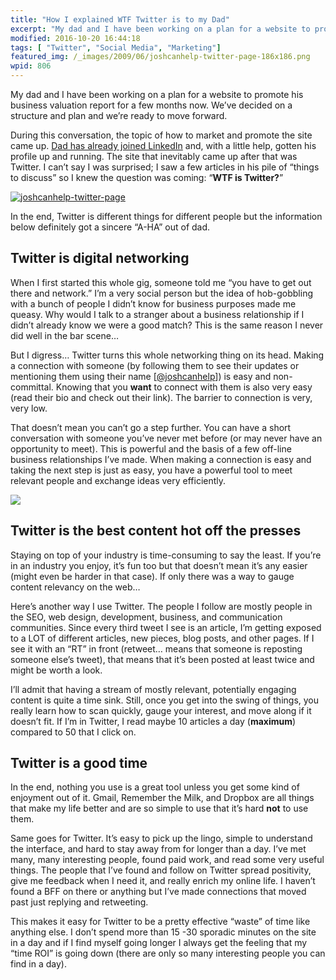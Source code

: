 ```yaml
---
title: "How I explained WTF Twitter is to my Dad"
excerpt: "My dad and I have been working on a plan for a website to promote his business valuation report for a few months now. The site that inevitably came up that was Twitter."
modified: 2016-10-20 16:44:18
tags: [ "Twitter", "Social Media", "Marketing"]
featured_img: /_images/2009/06/joshcanhelp-twitter-page-186x186.png
wpid: 806
---
```



My dad and I have been working on a plan for a website to promote his business valuation report for a few months now. We’ve decided on a structure and plan and we’re ready to move forward.

During this conversation, the topic of how to market and promote the site came up. [Dad has already joined LinkedIn](http://www.linkedin.com/in/danieljcunningham) and, with a little help, gotten his profile up and running. The site that inevitably came up after that was Twitter. I can’t say I was surprised; I saw a few articles in his pile of “things to discuss” so I knew the question was coming: “**WTF is Twitter?**”

[![joshcanhelp-twitter-page](/_images/2009/06/joshcanhelp-twitter-page.jpg "joshcanhelp-twitter-page")](http://twitter.com/joshcanhelp)

In the end, Twitter is different things for different people but the information below definitely got a sincere “A-HA” out of dad.
## Twitter is digital networking

When I first started this whole gig, someone told me “you have to get out there and network.” I’m a very social person but the idea of hob-gobbling with a bunch of people I didn’t know for business purposes made me queasy. Why would I talk to a stranger about a business relationship if I didn’t already know we were a good match? This is the same reason I never did well in the bar scene…

But I digress… Twitter turns this whole networking thing on its head. Making a connection with someone (by following them to see their updates or mentioning them using their name \[[@joshcanhelp](http://twitter.com/joshcanhelp)\]) is easy and non-committal. Knowing that you **want** to connect with them is also very easy (read their bio and check out their link). The barrier to connection is very, very low.

That doesn’t mean you can’t go a step further. You can have a short conversation with someone you’ve never met before (or may never have an opportunity to meet). This is powerful and the basis of a few off-line business relationships I’ve made. When making a connection is easy and taking the next step is just as easy, you have a powerful tool to meet relevant people and exchange ideas very efficiently.

![](/_images/2009/02/craig_tweet.jpg)
## Twitter is the best content hot off the presses

Staying on top of your industry is time-consuming to say the least. If you’re in an industry you enjoy, it’s fun too but that doesn’t mean it’s any easier (might even be harder in that case). If only there was a way to gauge content relevancy on the web…

Here’s another way I use Twitter. The people I follow are mostly people in the SEO, web design, development, business, and communication communities. Since every third tweet I see is an article, I’m getting exposed to a LOT of different articles, new pieces, blog posts, and other pages. If I see it with an “RT” in front (retweet… means that someone is reposting someone else’s tweet), that means that it’s been posted at least twice and might be worth a look.

I’ll admit that having a stream of mostly relevant, potentially engaging content is quite a time sink. Still, once you get into the swing of things, you really learn how to scan quickly, gauge your interest, and move along if it doesn’t fit. If I’m in Twitter, I read maybe 10 articles a day (**maximum**) compared to 50 that I click on.
## Twitter is a good time

In the end, nothing you use is a great tool unless you get some kind of enjoyment out of it. Gmail, Remember the Milk, and Dropbox are all things that make my life better and are so simple to use that it’s hard **not** to use them.

Same goes for Twitter. It’s easy to pick up the lingo, simple to understand the interface, and hard to stay away from for longer than a day. I’ve met many, many interesting people, found paid work, and read some very useful things. The people that I’ve found and follow on Twitter spread positivity, give me feedback when I need it, and really enrich my online life. I haven’t found a BFF on there or anything but I’ve made connections that moved past just replying and retweeting.

This makes it easy for Twitter to be a pretty effective “waste” of time like anything else. I don’t spend more than 15 -30 sporadic minutes on the site in a day and if I find myself going longer I always get the feeling that my “time ROI” is going down (there are only so many interesting people you can find in a day).
